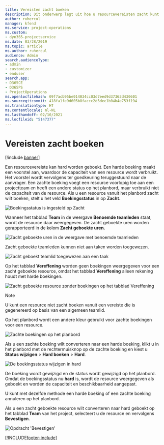 ```yaml
---
title: Vereisten zacht boeken
description: Dit onderwerp legt uit hoe u resourcevereisten zacht kunt boeken.
author: ruhercul
manager: kfend
ms.service: project-operations
ms.custom:
- dyn365-projectservice
ms.date: 03/28/2019
ms.topic: article
ms.author: ruhercul
audience: Admin
search.audienceType:
- admin
- customizer
- enduser
search.app:
- D365CE
- D365PS
- ProjectOperations
ms.openlocfilehash: 09f7acb95be014034cc03d7eed9d37363d430601
ms.sourcegitcommit: 418fa1fe9d605b8faccc2d5dee1b04b4e753f194
ms.translationtype: HT
ms.contentlocale: nl-NL
ms.lasthandoff: 02/10/2021
ms.locfileid: "5147377"
---
```

# <a name="soft-book-requirements"></a>Vereisten zacht boeken

[!include [banner](../includes/psa-now-project-operations.md)]

Een resourcevereiste kan hard worden geboekt. Een harde boeking maakt een voorstel aan, waardoor de capaciteit van een resource wordt verbruikt. Het voorstel wordt vervolgens ter goedkeuring teruggestuurd naar de aanvrager. Een zachte boeking voegt een resource voorlopig toe aan een projectteam en heeft een andere status op het planbord, maar verbruikt niet de capaciteit van de resource. Als u een resource vanuit het planbord zacht wilt boeken, stelt u het veld **Boekingsstatus** in op **Zacht**.

![Boekingsstatus is ingesteld op Zacht](media/Resource-Management-image77.png)

Wanneer het tabblad **Team** in de weergave **Benoemde teamleden** staat, wordt de resource daar weergegeven. De zacht geboekte uren worden gerapporteerd in de kolom **Zacht geboekte uren**.

![Zacht geboekte uren in de weergave met benoemde teamleden](media/Resource-Management-image78.png)

Zacht geboekte teamleden kunnen niet aan taken worden toegewezen.

![Zacht geboekt teamlid toegewezen aan een taak](media/Resource-Management-image79.png)

Op het tabblad **Vereffening** worden geen boekingen weergegeven voor een zacht geboekte resource, omdat het tabblad **Vereffening** alleen rekening houdt met harde boekingen.

![Zacht geboekte resource zonder boekingen op het tabblad Vereffening](media/Resource-Management-image80.png)

> [!NOTE]
> U kunt een resource niet zacht boeken vanuit een vereiste die is gegenereerd op basis van een algemeen teamlid.

Op het planbord wordt een andere kleur gebruikt voor zachte boekingen voor een resource.

![Zachte boekingen op het planbord](media/Resource-Management-image81.png)

Als u een zachte boeking wilt converteren naar een harde boeking, klikt u in het planbord met de rechtermuisknop op de zachte boeking en kiest u **Status wijzigen** \> **Hard boeken** \> **Hard**.

![De boekingsstatus wijzigen in hard](media/Resource-Management-image82.png)

De boeking wordt gewijzigd en de status wordt gewijzigd op het planbord. Omdat de boekingsstatus nu **hard** is, wordt de resource weergegeven als geboekt en worden de capaciteit en beschikbaarheid aangepast.

U kunt met dezelfde methode een harde boeking of een zachte boeking annuleren op het planbord.

Als u een zacht geboekte resource wilt converteren naar hard geboekt op het tabblad **Team** van het project, selecteert u de resource en vervolgens **Bevestigen**.

![Opdracht 'Bevestigen'](media/Resource-Management-image83.png)


[!INCLUDE[footer-include](../includes/footer-banner.md)]